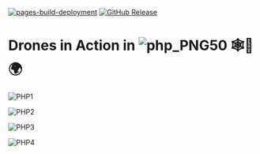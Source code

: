 [![pages-build-deployment](https://github.com/meleksabit/drones-php/actions/workflows/pages/pages-build-deployment/badge.svg)](https://github.com/meleksabit/drones-php/actions/workflows/pages/pages-build-deployment)
[![GitHub Release](https://img.shields.io/github/v/release/meleksabit/drones-php)](https://github.com/meleksabit/drones-php/releases)
# Drones in Action in ![php_PNG50](https://user-images.githubusercontent.com/32045473/149431514-84ee1604-7329-46ec-b16a-0da0a947117c.png) 🕸️🚀🌍


![PHP1](https://user-images.githubusercontent.com/32045473/149433572-344c7828-73a6-44a5-8ea6-cfc5a5e67334.png)

![PHP2](https://user-images.githubusercontent.com/32045473/149433638-25bbe95b-c8d5-4d16-b9b5-4496e6a76e84.png)

![PHP3](https://user-images.githubusercontent.com/32045473/149433656-81848bb1-399b-4b97-b68a-9fa88a2c9a55.png)

![PHP4](https://user-images.githubusercontent.com/32045473/149433681-1f6e9c69-f99e-4de7-8818-dcbf5deb67cd.png)
